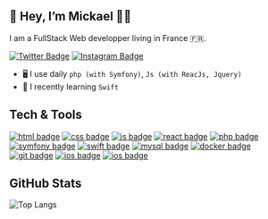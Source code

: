 ## 👋 Hey, I’m Mickael 👨🏽

I am a FullStack Web developper living in France 🇫🇷.

[![Twitter Badge](https://img.shields.io/badge/Twitter-1DA1F2?style=for-the-badge&logo=twitter&logoColor=white)](https://twitter.com/DGbosswaner)
[![Instagram Badge](https://img.shields.io/badge/Instagram-E4405F?style=for-the-badge&logo=instagram&logoColor=white)](https://www.instagram.com/dgwaner)

- 🖥 I use daily ```php (with Symfony)```, ```Js (with ReacJs, Jquery)```
- 📝 I recently learning ```Swift```

## Tech & Tools

[![html badge](https://img.shields.io/badge/HTML-282C34?logo=html5&logoColor=E34F26&style=for-the-badge)](#)
[![css badge](https://img.shields.io/badge/CSS-282C34?logo=css3&logoColor=1572B6&style=for-the-badge)](#)
[![js badge](https://img.shields.io/badge/JavaScript-282C34?style=for-the-badge&logo=javascript&logoColor=F7DF1E)](#)
[![react badge](https://img.shields.io/badge/React-282C34?style=for-the-badge&logo=react&logoColor=61DAFB)](#)
[![php badge](https://img.shields.io/badge/PHP-282C34?logo=php&logoColor=646593&style=for-the-badge)](#)
[![symfony badge](https://img.shields.io/badge/SYMFONY-282C34?logo=symfony&logoColor=ffffff&style=for-the-badge)](#)
[![swift badge](https://img.shields.io/badge/Swift-282C34?logo=swift&logoColor=red&style=for-the-badge)](#)
[![mysql badge](https://img.shields.io/badge/MYSQL-282C34?logo=mysql&logoColor=ea8c0f&style=for-the-badge)](#)
[![docker badge](https://img.shields.io/badge/DOCKER-282C34?logo=docker&logoColor=0e7a98&style=for-the-badge)](#)
[![git badge](https://img.shields.io/badge/GIT-282C34?logo=git&logoColor=f05032&style=for-the-badge)](#)
[![ios badge](https://img.shields.io/badge/iOS-282C34?logo=ios&logoColor=white&style=for-the-badge)](#)
[![ios badge](https://img.shields.io/badge/LINUX-282C34?logo=linux&logoColor=orange&style=for-the-badge)](#)

## GitHub Stats
<!-- ![dgmick's GitHub stats](https://github-readme-stats.vercel.app/api?username=dgmick&show_icons=true&theme=nord&count_private=true) -->

![Top Langs](https://github-readme-stats.vercel.app/api/top-langs/?username=dgmick&layout=compact&theme=nord)
